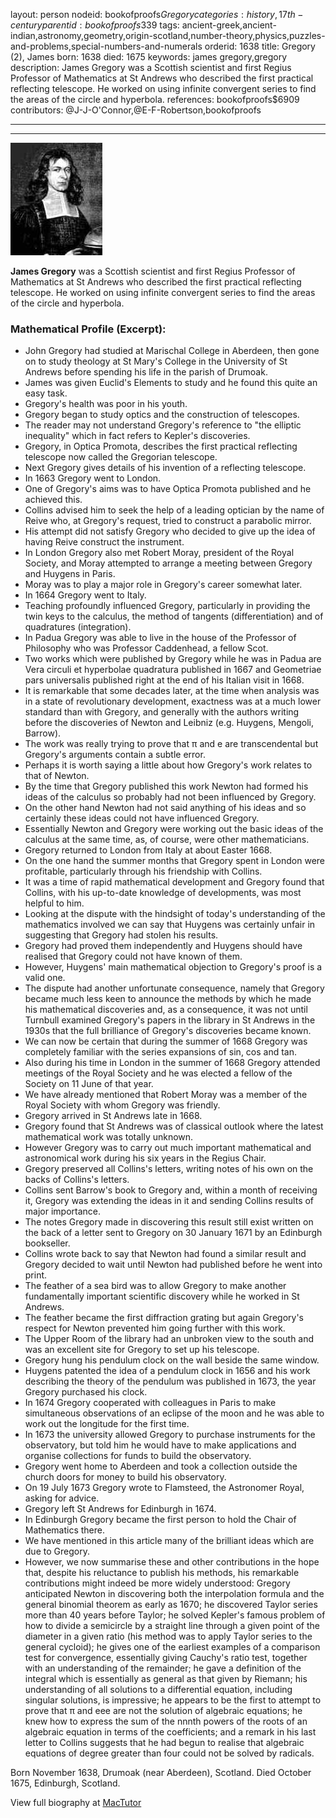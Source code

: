 layout: person
nodeid: bookofproofs$Gregory
categories: history,17th-century
parentid: bookofproofs$339
tags: ancient-greek,ancient-indian,astronomy,geometry,origin-scotland,number-theory,physics,puzzles-and-problems,special-numbers-and-numerals
orderid: 1638
title: Gregory (2), James
born: 1638
died: 1675
keywords: james gregory,gregory
description: James Gregory was a Scottish scientist and first Regius Professor of Mathematics at St Andrews who described the first practical reflecting telescope. He worked on using infinite convergent series to find the areas of the circle and hyperbola.
references: bookofproofs$6909
contributors: @J-J-O'Connor,@E-F-Robertson,bookofproofs

---



---

![Gregory.jpg](https://github.com/bookofproofs/bookofproofs.github.io/blob/main/_sources/_assets/images/portraits/Gregory.jpg?raw=true)

**James Gregory** was a Scottish scientist and first Regius Professor of Mathematics at St Andrews who described the first practical reflecting telescope. He worked on using infinite convergent series to find the areas of the circle and hyperbola.

### Mathematical Profile (Excerpt):
* John Gregory had studied at Marischal College in Aberdeen, then gone on to study theology at St Mary's College in the University of St Andrews before spending his life in the parish of Drumoak.
* James was given Euclid's Elements to study and he found this quite an easy task.
* Gregory's health was poor in his youth.
* Gregory began to study optics and the construction of telescopes.
* The reader may not understand Gregory's reference to "the elliptic inequality" which in fact refers to Kepler's discoveries.
* Gregory, in Optica Promota, describes the first practical reflecting telescope now called the Gregorian telescope.
* Next Gregory gives details of his invention of a reflecting telescope.
* In 1663 Gregory went to London.
* One of Gregory's aims was to have Optica Promota published and he achieved this.
* Collins advised him to seek the help of a leading optician by the name of Reive who, at Gregory's request, tried to construct a parabolic mirror.
* His attempt did not satisfy Gregory who decided to give up the idea of having Reive construct the instrument.
* In London Gregory also met Robert Moray, president of the Royal Society, and Moray attempted to arrange a meeting between Gregory and Huygens in Paris.
* Moray was to play a major role in Gregory's career somewhat later.
* In 1664 Gregory went to Italy.
* Teaching profoundly influenced Gregory, particularly in providing the twin keys to the calculus, the method of tangents (differentiation) and of quadratures (integration).
* In Padua Gregory was able to live in the house of the Professor of Philosophy who was Professor Caddenhead, a fellow Scot.
* Two works which were published by Gregory while he was in Padua are Vera circuli et hyperbolae quadratura published in 1667 and Geometriae pars universalis published right at the end of his Italian visit in 1668.
* It is remarkable that some decades later, at the time when analysis was in a state of revolutionary development, exactness was at a much lower standard than with Gregory, and generally with the authors writing before the discoveries of Newton and Leibniz (e.g. Huygens, Mengoli, Barrow).
* The work was really trying to prove that π and e are transcendental but Gregory's arguments contain a subtle error.
* Perhaps it is worth saying a little about how Gregory's work relates to that of Newton.
* By the time that Gregory published this work Newton had formed his ideas of the calculus so probably had not been influenced by Gregory.
* On the other hand Newton had not said anything of his ideas and so certainly these ideas could not have influenced Gregory.
* Essentially Newton and Gregory were working out the basic ideas of the calculus at the same time, as, of course, were other mathematicians.
* Gregory returned to London from Italy at about Easter 1668.
* On the one hand the summer months that Gregory spent in London were profitable, particularly through his friendship with Collins.
* It was a time of rapid mathematical development and Gregory found that Collins, with his up-to-date knowledge of developments, was most helpful to him.
* Looking at the dispute with the hindsight of today's understanding of the mathematics involved we can say that Huygens was certainly unfair in suggesting that Gregory had stolen his results.
* Gregory had proved them independently and Huygens should have realised that Gregory could not have known of them.
* However, Huygens' main mathematical objection to Gregory's proof is a valid one.
* The dispute had another unfortunate consequence, namely that Gregory became much less keen to announce the methods by which he made his mathematical discoveries and, as a consequence, it was not until Turnbull examined Gregory's papers in the library in St Andrews in the 1930s that the full brilliance of Gregory's discoveries became known.
* We can now be certain that during the summer of 1668 Gregory was completely familiar with the series expansions of sin, cos and tan.
* Also during his time in London in the summer of 1668 Gregory attended meetings of the Royal Society and he was elected a fellow of the Society on 11 June of that year.
* We have already mentioned that Robert Moray was a member of the Royal Society with whom Gregory was friendly.
* Gregory arrived in St Andrews late in 1668.
* Gregory found that St Andrews was of classical outlook where the latest mathematical work was totally unknown.
* However Gregory was to carry out much important mathematical and astronomical work during his six years in the Regius Chair.
* Gregory preserved all Collins's letters, writing notes of his own on the backs of Collins's letters.
* Collins sent Barrow's book to Gregory and, within a month of receiving it, Gregory was extending the ideas in it and sending Collins results of major importance.
* The notes Gregory made in discovering this result still exist written on the back of a letter sent to Gregory on 30 January 1671 by an Edinburgh bookseller.
* Collins wrote back to say that Newton had found a similar result and Gregory decided to wait until Newton had published before he went into print.
* The feather of a sea bird was to allow Gregory to make another fundamentally important scientific discovery while he worked in St Andrews.
* The feather became the first diffraction grating but again Gregory's respect for Newton prevented him going further with this work.
* The Upper Room of the library had an unbroken view to the south and was an excellent site for Gregory to set up his telescope.
* Gregory hung his pendulum clock on the wall beside the same window.
* Huygens patented the idea of a pendulum clock in 1656 and his work describing the theory of the pendulum was published in 1673, the year Gregory purchased his clock.
* In 1674 Gregory cooperated with colleagues in Paris to make simultaneous observations of an eclipse of the moon and he was able to work out the longitude for the first time.
* In 1673 the university allowed Gregory to purchase instruments for the observatory, but told him he would have to make applications and organise collections for funds to build the observatory.
* Gregory went home to Aberdeen and took a collection outside the church doors for money to build his observatory.
* On 19 July 1673 Gregory wrote to Flamsteed, the Astronomer Royal, asking for advice.
* Gregory left St Andrews for Edinburgh in 1674.
* In Edinburgh Gregory became the first person to hold the Chair of Mathematics there.
* We have mentioned in this article many of the brilliant ideas which are due to Gregory.
* However, we now summarise these and other contributions in the hope that, despite his reluctance to publish his methods, his remarkable contributions might indeed be more widely understood: Gregory anticipated Newton in discovering both the interpolation formula and the general binomial theorem as early as 1670; he discovered Taylor series more than 40 years before Taylor; he solved Kepler's famous problem of how to divide a semicircle by a straight line through a given point of the diameter in a given ratio (his method was to apply Taylor series to the general cycloid); he gives one of the earliest examples of a comparison test for convergence, essentially giving Cauchy's ratio test, together with an understanding of the remainder; he gave a definition of the integral which is essentially as general as that given by Riemann; his understanding of all solutions to a differential equation, including singular solutions, is impressive; he appears to be the first to attempt to prove that π and eee are not the solution of algebraic equations; he knew how to express the sum of the nnnth powers of the roots of an algebraic equation in terms of the coefficients; and a remark in his last letter to Collins suggests that he had begun to realise that algebraic equations of degree greater than four could not be solved by radicals.

Born November 1638, Drumoak (near Aberdeen), Scotland. Died October 1675, Edinburgh, Scotland.

View full biography at [MacTutor](https://mathshistory.st-andrews.ac.uk/Biographies/Gregory/)

